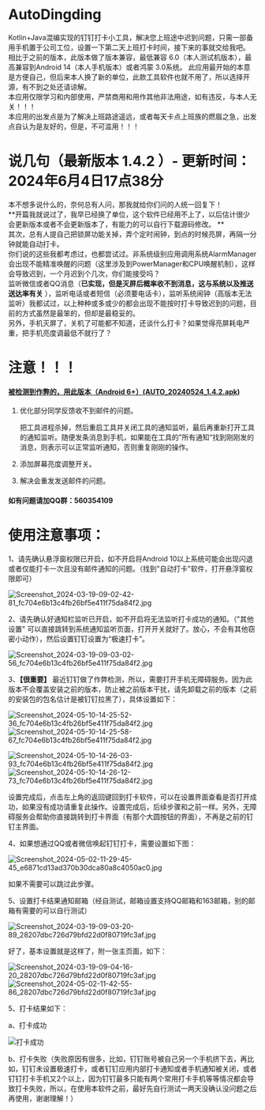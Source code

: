 # AutoDingding

Kotlin+Java混编实现的钉钉打卡小工具，解决您上班途中迟到问题，只需一部备用手机置于公司工位，设置一下第二天上班打卡时间，接下来的事就交给我吧。  
相比于之前的版本，此版本做了版本兼容，最低兼容 6.0（本人测试机版本），最高兼容到Android 14（本人手机版本）或者鸿蒙
3.0系统。
此应用最开始的本意是方便自己，但后来本人换了新的单位，此款工具软件也就不用了，所以选择开源，有不到之处还请谅解。  
本应用仅限学习和内部使用，严禁商用和用作其他非法用途，如有违反，与本人无关！！！  
本应用的出发点是为了解决上班路途遥远，或者每天卡点上班族的燃眉之急，出发点自认为是友好的，但是，不可滥用！！！

# 说几句（最新版本 1.4.2 ）- 更新时间：2024年6月4日17点38分

本不想多说什么的，奈何总有人问，那我就给你们问的人统一回复下！  
**开篇我就说过了，我早已经换了单位，这个软件已经用不上了，以后估计很少会更新版本或者不会更新版本了，有能力的可以自行下载源码修改。
**  
其次，总有人提自己把锁屏功能关掉，弄个定时闹钟，到点的时候亮屏，再隔一分钟就能自动打卡。  
你们说的这些我都考虑过，也都尝试过。非系统级别应用调用系统AlarmManager会出现不能精准唤醒的问题（这里涉及到PowerManager和CPU唤醒机制），这样会导致迟到，一个月迟到个几次，你们能接受吗？  
监听微信或者QQ消息（**已实现，但是灭屏后概率收不到消息，这与系统以及推送送达率有关**
），监听电话或者短信（必须要电话卡），监听系统闹钟（高版本无法监听）我都试过，以上种种或多或少的都会出现不能按时打卡导致迟到的问题，目前的方式虽然是最笨的，但却是最稳妥的。  
另外，手机灭屏了，关机了可能都不知道，还谈什么打卡？如果觉得亮屏耗电严重，把手机亮度调最低不就行了？

# 注意！！！

#### [被检测到作弊的，用此版本（Android 6+）(AUTO_20240524_1.4.2.apk)](apk/auto/release/AUTO_20240604_1.4.2.apk)

1. 优化部分同学反馈收不到邮件的问题。

   把工具进程杀掉，然后重启工具并关闭工具的通知监听，最后再重新打开工具的通知监听。随便发条消息到手机，如果能在工具的”所有通知“找到刚刚发的消息，则表示可以正常监听通知，否则重复刚刚的操作。

2. 添加屏幕亮度调整开关。
3. 解决会重发发送邮件的问题。

#### 如有问题请加QQ群：560354109

# 使用注意事项：

1、请先确认悬浮窗权限已开启，如不开启将Android
10以上系统可能会出现闪退或者仅能打卡一次且没有邮件通知的问题。（找到"自动打卡"软件，打开悬浮窗权限即可）

![Screenshot_2024-03-19-09-02-42-81_fc704e6b13c4fb26bf5e411f75da84f2.jpg](appImage/Screenshot_2024-03-19-09-02-42-81_fc704e6b13c4fb26bf5e411f75da84f2.jpg)

2、请先确认好通知栏监听已开启，如不开启将无法监听打卡成功的通知。（"其他设置"
可以直接跳转到系统通知监听页面，打开开关就好了。放心，不会有其他窃密小动作），然后设置钉钉设置为“极速打卡”。

![Screenshot_2024-03-19-09-03-02-56_fc704e6b13c4fb26bf5e411f75da84f2.jpg](appImage/Screenshot_2024-03-19-09-03-02-56_fc704e6b13c4fb26bf5e411f75da84f2.jpg)

3、**【很重要】**
最近钉钉做了作弊检测，所以，需要打开手机无障碍服务。因为此版本不会覆盖安装之前的版本，防止被之前版本干扰，请先卸载之前的版本（之前的安装包的包名估计是被钉钉拉黑了），具体设置如下：

![Screenshot_2024-05-10-14-25-52-36_fc704e6b13c4fb26bf5e411f75da84f2.jpg](appImage/Screenshot_2024-05-10-14-25-52-36_fc704e6b13c4fb26bf5e411f75da84f2.jpg)
![Screenshot_2024-05-10-14-25-58-67_fc704e6b13c4fb26bf5e411f75da84f2.jpg](appImage/Screenshot_2024-05-10-14-25-58-67_fc704e6b13c4fb26bf5e411f75da84f2.jpg)

![Screenshot_2024-05-10-14-26-03-93_fc704e6b13c4fb26bf5e411f75da84f2.jpg](appImage/Screenshot_2024-05-10-14-26-03-93_fc704e6b13c4fb26bf5e411f75da84f2.jpg)
![Screenshot_2024-05-10-14-26-12-73_fc704e6b13c4fb26bf5e411f75da84f2.jpg](appImage/Screenshot_2024-05-10-14-26-12-73_fc704e6b13c4fb26bf5e411f75da84f2.jpg)

设置完成后，点击左上角的返回键回到打卡软件，可以在设置界面查看是否打开成功，如果没有成功请重复此操作。设置完成后，后续步骤和之前一样。另外，无障碍服务会帮助你直接跳转到打卡界面（有那个大圆按钮的界面），不再是之前的钉钉主界面。

4、如果想通过QQ或者微信唤起钉钉打卡，需要设置如下图：

![Screenshot_2024-05-02-11-29-45-45_e6871cd13ad370b30dca80a8c4050ac0.jpg](appImage/Screenshot_2024-05-02-11-29-45-45_e6871cd13ad370b30dca80a8c4050ac0.jpg)

如果不需要可以跳过此步骤。

5、设置打卡结果通知邮箱（经自测试，邮箱设置支持QQ邮箱和163邮箱，别的邮箱有需要的可以自行测试）

![Screenshot_2024-03-19-09-03-20-89_28207dbc726d79bfd22d0f80719fc3af.jpg](appImage/Screenshot_2024-03-19-09-03-20-89_28207dbc726d79bfd22d0f80719fc3af.jpg)

好了，基本设置就是这样了，附一张主页面，如下：

![Screenshot_2024-03-19-09-04-16-20_28207dbc726d79bfd22d0f80719fc3af.jpg](appImage/Screenshot_2024-03-19-09-04-16-20_28207dbc726d79bfd22d0f80719fc3af.jpg)
![Screenshot_2024-05-02-11-42-55-86_28207dbc726d79bfd22d0f80719fc3af.jpg](appImage/Screenshot_2024-05-02-11-42-55-86_28207dbc726d79bfd22d0f80719fc3af.jpg)

5、打卡结果如下：

a、打卡成功

![打卡成功](appImage/6.png)

b、打卡失败（失败原因有很多，比如，钉钉账号被自己另一个手机挤下去，再比如，钉钉未设置极速打卡，或者钉钉应用内部打卡通知或者手机通知被关闭，或者钉钉打卡手机又2个以上，因为钉钉最多只能有两个常用打卡手机等等情况都会导致打卡失败，所以，在使用本软件之前，最好先自行测试一两天没确认没问题之后再使用，谢谢理解！）
